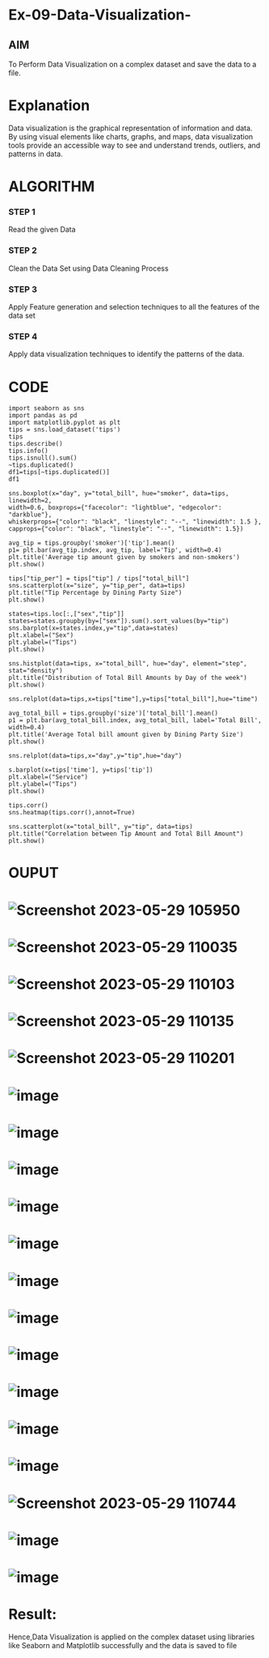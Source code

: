 # Ex-09-Data-Visualization-

## AIM
To Perform Data Visualization on a complex dataset and save the data to a file. 

# Explanation
Data visualization is the graphical representation of information and data. By using visual elements like charts, graphs, and maps, data visualization tools provide an accessible way to see and understand trends, outliers, and patterns in data.

# ALGORITHM
### STEP 1
Read the given Data
### STEP 2
Clean the Data Set using Data Cleaning Process
### STEP 3
Apply Feature generation and selection techniques to all the features of the data set
### STEP 4
Apply data visualization techniques to identify the patterns of the data.


# CODE
```
import seaborn as sns
import pandas as pd
import matplotlib.pyplot as plt
tips = sns.load_dataset('tips')
tips
tips.describe()
tips.info()
tips.isnull().sum()
~tips.duplicated()
df1=tips[~tips.duplicated()]
df1
```
```
sns.boxplot(x="day", y="total_bill", hue="smoker", data=tips, linewidth=2, 
width=0.6, boxprops={"facecolor": "lightblue", "edgecolor": "darkblue"}, 
whiskerprops={"color": "black", "linestyle": "--", "linewidth": 1.5 }, 
capprops={"color": "black", "linestyle": "--", "linewidth": 1.5})
```
```
avg_tip = tips.groupby('smoker')['tip'].mean()
p1= plt.bar(avg_tip.index, avg_tip, label='Tip', width=0.4)
plt.title('Average tip amount given by smokers and non-smokers')
plt.show()
```
```
tips["tip_per"] = tips["tip"] / tips["total_bill"]
sns.scatterplot(x="size", y="tip_per", data=tips)
plt.title("Tip Percentage by Dining Party Size")
plt.show()
```
```
states=tips.loc[:,["sex","tip"]]
states=states.groupby(by=["sex"]).sum().sort_values(by="tip")
sns.barplot(x=states.index,y="tip",data=states)
plt.xlabel=("Sex")
plt.ylabel=("Tips")
plt.show()
```
```
sns.histplot(data=tips, x="total_bill", hue="day", element="step", 
stat="density")
plt.title("Distribution of Total Bill Amounts by Day of the week")
plt.show()
```
```
sns.relplot(data=tips,x=tips["time"],y=tips["total_bill"],hue="time")
```
```
avg_total_bill = tips.groupby('size')['total_bill'].mean()
p1 = plt.bar(avg_total_bill.index, avg_total_bill, label='Total Bill', width=0.4)
plt.title('Average Total bill amount given by Dining Party Size')
plt.show()
```
```
sns.relplot(data=tips,x="day",y="tip",hue="day")
```
```
s.barplot(x=tips['time'], y=tips['tip'])
plt.xlabel=("Service")
plt.ylabel=("Tips")
plt.show()
```
```
tips.corr()
sns.heatmap(tips.corr(),annot=True)
```
```
sns.scatterplot(x="total_bill", y="tip", data=tips)
plt.title("Correlation between Tip Amount and Total Bill Amount")
plt.show()
```


# OUPUT
# ![Screenshot 2023-05-29 105950](https://github.com/Roselineb/Ex-08-Data-Visualization_1/assets/128909895/55e3e559-f090-41ac-bfc7-895a2e1942f1)
# ![Screenshot 2023-05-29 110035](https://github.com/Roselineb/Ex-08-Data-Visualization_1/assets/128909895/f8e5435f-5492-4578-bf42-2196e6f33774)
# ![Screenshot 2023-05-29 110103](https://github.com/Roselineb/Ex-08-Data-Visualization_1/assets/128909895/07687ec4-1402-4876-86a1-42f6692155da)
# ![Screenshot 2023-05-29 110135](https://github.com/Roselineb/Ex-08-Data-Visualization_1/assets/128909895/2514e27b-796f-40e1-b3a6-cf314eac0230)
# ![Screenshot 2023-05-29 110201](https://github.com/Roselineb/Ex-08-Data-Visualization_1/assets/128909895/5e777372-43a0-43dc-a13a-59d37468d3f8)
# ![image](https://github.com/Roselineb/Ex-08-Data-Visualization_1/assets/128909895/b5c3f31b-b7c7-4913-a865-61591794d9fe)
# ![image](https://github.com/Roselineb/Ex-08-Data-Visualization_1/assets/128909895/d44a60e7-4ee6-451a-b66d-154f0c1e3ef1)
# ![image](https://github.com/Roselineb/Ex-08-Data-Visualization_1/assets/128909895/a44b3084-58ab-4250-9ba9-77a44d7dc64f)
# ![image](https://github.com/Roselineb/Ex-08-Data-Visualization_1/assets/128909895/9002f749-e257-421a-940d-09e16aaf00e0)
# ![image](https://github.com/Roselineb/Ex-08-Data-Visualization_1/assets/128909895/3e31a7f9-1495-4920-8ab1-9ce71393d219)
# ![image](https://github.com/Roselineb/Ex-08-Data-Visualization_1/assets/128909895/adeb2b7d-3f3d-4f9e-901f-d578431e6548)
# ![image](https://github.com/Roselineb/Ex-08-Data-Visualization_1/assets/128909895/b0a28353-3bdb-4bba-9e8c-2c1286c3f2de)
# ![image](https://github.com/Roselineb/Ex-08-Data-Visualization_1/assets/128909895/5d8f4b32-7be0-4df4-8173-92a81a340823)
# ![image](https://github.com/Roselineb/Ex-08-Data-Visualization_1/assets/128909895/531b8f63-a270-48e5-b6e1-3139f2c9584d)
# ![image](https://github.com/Roselineb/Ex-08-Data-Visualization_1/assets/128909895/d18598f3-ea2c-4809-b503-5358cb17f26e)
# ![image](https://github.com/Roselineb/Ex-08-Data-Visualization_1/assets/128909895/39cde0a6-ef2d-47c5-a9de-ccc4f507c2bc)
# ![Screenshot 2023-05-29 110744](https://github.com/Roselineb/Ex-08-Data-Visualization_1/assets/128909895/34adef17-a71a-4acf-ab28-449f2024e1b9)
# ![image](https://github.com/Roselineb/Ex-08-Data-Visualization_1/assets/128909895/bcd17f90-d71c-4c1e-b711-bf270b857d75)
# ![image](https://github.com/Roselineb/Ex-08-Data-Visualization_1/assets/128909895/aaccfa44-f622-4f33-b71a-39a0ffa3a1d2)

# Result:
Hence,Data Visualization is applied on the complex dataset using libraries like Seaborn and Matplotlib successfully and the data is saved to file
